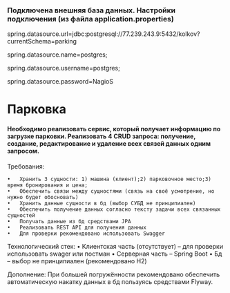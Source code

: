 ### Подключена внешняя база данных. Настройки подключения (из файла application.properties)
spring.datasource.url=jdbc:postgresql://77.239.243.9:5432/kolkov?currentSchema=parking

spring.datasource.name=postgres;

spring.datasource.username=postgres;

spring.datasource.password=NagioS

# Парковка

#### Необходимо реализовать сервис, который получает информацию по загрузке парковки. Реализовать 4 CRUD запроса: получение, создание, редактирование и удаление всех связей данных одним запросом.

Требования:

	•	Хранить 3 сущности: 1) машина (клиент);2) парковочное место;3) время бронирования и цена;
	•	Обеспечить связи между сущностями (связь на своё усмотрение, но нужно будет обосновать)
	•	Хранить данные сущности в бд (выбор СУБД не принципиален)
	•	Обеспечить получение данных согласно тексту задачи всех связанных сущностей
	•	Получать данные из бд средствами JPA
	•	Реализовать REST API для получения данных
	•	Для проверки рекомендовано использовать Swagger
  
Технологический стек:
	•	Клиентская часть (отсутствует) – для проверки использовать swager или постман
	•	Серверная часть – Spring Boot
	•	Бд – выбор не принципиален (рекомендовано H2)

Дополнение: 
При большей погружённости рекомендовано обеспечить автоматическую накатку данных в бд пользуясь средствами Flyway.
